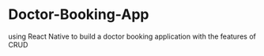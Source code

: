 # Doctor-Booking-App
using React Native to build a doctor booking application with the features of CRUD
